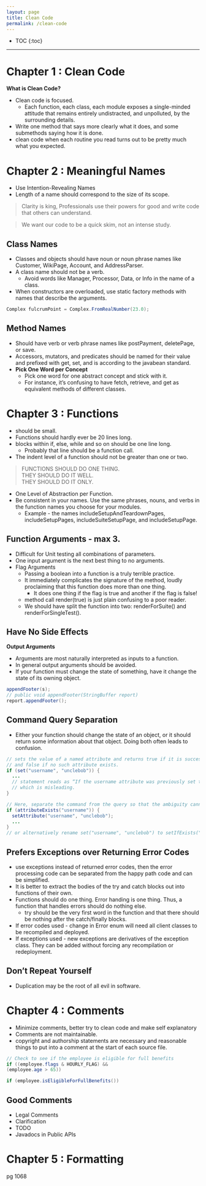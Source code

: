 ```yaml
---
layout: page
title: Clean Code
permalink: /clean-code
---
```


- TOC
{:toc}

---

# Chapter 1 : Clean Code

**What is Clean Code?**
- Clean code is focused.
  - Each function, each class, each module exposes a single-minded attitude that remains entirely undistracted, and unpolluted, by the surrounding details.
- Write one method that says more clearly what it does, and some submethods saying how it is done.
- clean code when each routine you read turns out to be pretty much what you expected.

# Chapter 2 : Meaningful Names
- Use Intention-Revealing Names
- Length of a name should correspond to the size of its scope.

> Clarity is king, Professionals use their powers for good and write code that others can understand.

> We want our code to be a quick skim, not an intense study. 

## Class Names
- Classes and objects should have noun or noun phrase names like Customer, WikiPage, Account, and AddressParser.
- A class name should not be a verb.
  - Avoid words like Manager, Processor, Data, or Info in the name of a class.
- When constructors are overloaded, use static factory methods with names that describe the arguments.

```java
Complex fulcrumPoint = Complex.FromRealNumber(23.0); 
```

## Method Names
- Should have verb or verb phrase names like postPayment, deletePage, or save.
- Accessors, mutators, and predicates should be named for their value and prefixed with get, set, and is according to the javabean standard.
- **Pick One Word per Concept**
  - Pick one word for one abstract concept and stick with it.
  - For instance, it’s confusing to have fetch, retrieve, and get as equivalent methods of different classes.

# Chapter 3 : Functions
- should be small.
- Functions should hardly ever be 20 lines long.
- blocks within if, else, while and so on should be one line long.
  - Probably that line should be a function call.
- The indent level of a function should not be greater than one or two.

>FUNCTIONS SHOULD DO ONE THING.  
THEY SHOULD DO IT WELL.  
THEY SHOULD DO IT ONLY.  

- One Level of Abstraction per Function.
- Be consistent in your names. Use the same phrases, nouns, and verbs in the function names you choose for your modules.
  - Example - the names includeSetupAndTeardownPages, includeSetupPages, includeSuiteSetupPage, and includeSetupPage.

## Function Arguments - max 3.
- Difficult for Unit testing all combinations of parameters.
- One input argument is the next best thing to no arguments.
- Flag Arguments
  - Passing a boolean into a function is a truly terrible practice.
  - It immediately complicates the signature of the method, loudly proclaiming that this function does more than one thing.
    - It does one thing if the flag is true and another if the flag is false!
  - method call render(true) is just plain confusing to a poor reader.
  - We should have split the function into two: renderForSuite() and renderForSingleTest().

## Have No Side Effects
**Output Arguments**
- Arguments are most naturally interpreted as inputs to a function.
- In general output arguments should be avoided.
- If your function must change the state of something, have it change the state of its owning object.

```java
appendFooter(s);
// public void appendFooter(StringBuffer report)
report.appendFooter();
```

## Command Query Separation
- Either your function should change the state of an object, or it should return some information about that object. Doing both often leads to confusion.

```java
// sets the value of a named attribute and returns true if it is successful
// and false if no such attribute exists. 
if (set("username", "unclebob")) {
  ...
  // statement reads as “If the username attribute was previously set to unclebob”
  // which is misleading.
}

// Here, separate the command from the query so that the ambiguity cannot occur.
if (attributeExists("username")) {
  setAttribute("username", "unclebob");
  ...
}
// or alternatively rename set("username", "unclebob") to setIfExists("username", "unclebob")
```

## Prefers Exceptions over Returning Error Codes
- use exceptions instead of returned error codes, then the error processing code can be separated from the happy path code and can be simplified.
- It is better to extract the bodies of the try and catch blocks out into functions of their own.
- Functions should do one thing. Error handing is one thing. Thus, a function that handles errors should do nothing else. 
  - try should be the very first word in the function and that there should be nothing after the catch/finally blocks.
- If error codes used - change in Error enum will need all client classes to be recompiled and deployed.
- If exceptions used - new exceptions are derivatives of the exception class. They can be added without forcing any recompilation or redeployment.

## Don’t Repeat Yourself
- Duplication may be the root of all evil in software.

# Chapter 4 : Comments
- Minimize comments, better try to clean code and make self explanatory
- Comments are not maintainable.
- copyright and authorship statements are necessary and reasonable things to put into a comment at the start of each source file.

```java
// Check to see if the employee is eligible for full benefits
if ((employee.flags & HOURLY_FLAG) &&
(employee.age > 65))

if (employee.isEligibleForFullBenefits())
```

## Good Comments
- Legal Comments
- Clarification
- TODO
- Javadocs in Public APIs

# Chapter 5 : Formatting
pg 1068